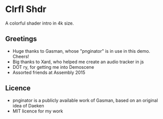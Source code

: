 # Clrfl Shdr

A colorful shader intro in 4k size.


## Greetings

- Huge thanks to Gasman, whose "pnginator" is in use in this demo. Cheers!
- Big thanks to Xard, who helped me create an audio tracker in js
- DOT ry, for getting me into Demoscene
- Assorted friends at Assembly 2015

## Licence

- pnginator is a publicly available work of Gasman, based on an original idea of Daeken
- MIT licence for my work